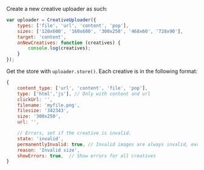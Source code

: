 Create a new creative uploader as such:

```javascript
var uploader = CreativeUploader({
    types: ['file', 'url', 'content', 'pop'],
    sizes: ['120x600', '160x600', '300x250', '468x60', '728x90'],
    target: 'content',
    onNewCreatives: function (creatives) {
        console.log(creatives);
    }
});
```

Get the store with `uploader.store()`. Each creative is in the following format:

```javascript
{
    content_type: ['url', 'content', 'file', 'pop'],
    type: ['html','js'], // Only with content and url
    clickUrl: '',
    filename: 'myfile.png',
    filesize: '342343',
    size: '300x250',
    url: '',

    // Errors, set if the creative is invalid.
    state: 'invalid',
    permanentlyInvalid: true, // Invalid images are always invalid, except for clickUrl
    reason: 'Invalid size',
    showErrors: true,  // Show errors for all creatives
}
```
